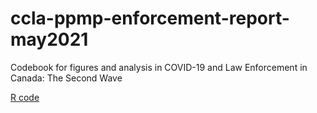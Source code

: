 # ccla-ppmp-enforcement-report-may2021
Codebook for figures and analysis in COVID-19 and Law Enforcement in Canada: The Second Wave

[R code](codebook)
